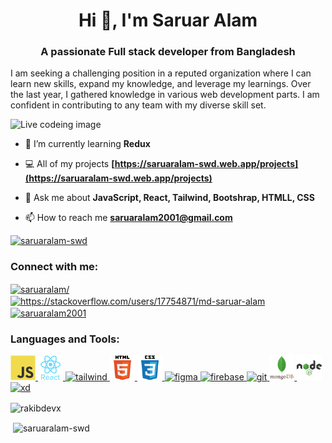 <h1 align="center">Hi 👋, I'm Saruar Alam</h1>
<h3 align="center">A passionate Full stack developer from Bangladesh</h3>

I am seeking a challenging position in a reputed organization where I can learn new skills, expand my knowledge, and leverage my learnings. Over the last year, I gathered knowledge in various web development parts. I am confident in contributing to any team with my diverse skill set.

<!--Skills: MongoDB / Express / React / Node / JavaScript / HTML / CSS-->

<img src="https://i.ibb.co/mJ09NvL/code.gif" alt="Live codeing image"
/>


- 🌱 I’m currently learning **Redux** 

- 💻 All of my projects **[https://saruaralam-swd.web.app/projects](https://saruaralam-swd.web.app/projects)**
- 💬 Ask me about **JavaScript, React, Tailwind, Bootshrap, HTMLL, CSS**
- 📫 How to reach me **saruaralam2001@gmail.com**

    
<!--<p align="left"> <img src="https://komarev.com/ghpvc/?username=saruaralam-swd&label=Profile%20views&color=0e75b6&style=flat" alt="saruaralam-swd" /> </p>-->

<p align="left"> <a href="https://github.com/ryo-ma/github-profile-trophy"><img src="https://github-profile-trophy.vercel.app/?username=saruaralam-swd" alt="saruaralam-swd" /></a> </p>


<h3 align="left">Connect with me:</h3>
<p align="left">
<a href="https://linkedin.com/in/saruaralam/" target="blank"><img align="center" src="https://raw.githubusercontent.com/rahuldkjain/github-profile-readme-generator/master/src/images/icons/Social/linked-in-alt.svg" alt="saruaralam/" height="30" width="40" /></a>
<a href="https://stackoverflow.com/users/17754871/md-saruar-alam" target="_blank"><img align="center" src="https://raw.githubusercontent.com/rahuldkjain/github-profile-readme-generator/master/src/images/icons/Social/stack-overflow.svg" alt="https://stackoverflow.com/users/17754871/md-saruar-alam" height="30" width="40" /></a>
<!--<a href="https://twitter.com/saruaralam2001" target="blank"><img align="center" src="https://raw.githubusercontent.com/rahuldkjain/github-profile-readme-generator/master/src/images/icons/Social/twitter.svg" alt="saruaralam2001" height="30" width="40" /></a>-->
<a href="https://fb.com/saruaralam2001" target="blank"><img align="center" src="https://raw.githubusercontent.com/rahuldkjain/github-profile-readme-generator/master/src/images/icons/Social/facebook.svg" alt="saruaralam2001" height="30" width="40" /></a>
</p>


<h3 align="left">Languages and Tools:</h3>
<p align="left"> 
<a href="https://developer.mozilla.org/en-US/docs/Web/JavaScript" target="_blank" rel="noreferrer"><img src="https://raw.githubusercontent.com/devicons/devicon/master/icons/javascript/javascript-original.svg" alt="javascript" width="40" height="40"/>
</a>
<a href="https://reactjs.org/" target="_blank" rel="noreferrer"> <img src="https://raw.githubusercontent.com/devicons/devicon/master/icons/react/react-original-wordmark.svg" alt="react" width="40" height="40"/> </a> 
<a href="https://tailwindcss.com/" target="_blank" rel="noreferrer"><img src="https://www.vectorlogo.zone/logos/tailwindcss/tailwindcss-icon.svg" alt="tailwind" width="40" height="40"/>
</a>
<a href="https://www.w3.org/html/" target="_blank" rel="noreferrer"> <img src="https://raw.githubusercontent.com/devicons/devicon/master/icons/html5/html5-original-wordmark.svg" alt="html5" width="40" height="40"/>
</a>
<a href="https://www.w3schools.com/css/" target="_blank" rel="noreferrer"><img src="https://raw.githubusercontent.com/devicons/devicon/master/icons/css3/css3-original-wordmark.svg" alt="css3" width="40" height="40"/>
</a>
<a href="https://www.figma.com/" target="_blank" rel="noreferrer"> <img src="https://www.vectorlogo.zone/logos/figma/figma-icon.svg" alt="figma" width="40" height="40"/>
</a> 
<a href="https://firebase.google.com/" target="_blank" rel="noreferrer"><img src="https://www.vectorlogo.zone/logos/firebase/firebase-icon.svg" alt="firebase" width="40" height="40"/>
</a>
<a href="https://git-scm.com/" target="_blank" rel="noreferrer"> <img src="https://www.vectorlogo.zone/logos/git-scm/git-scm-icon.svg" alt="git" width="40" height="40"/>
</a> 
<a href="https://www.mongodb.com/" target="_blank" rel="noreferrer"> <img src="https://raw.githubusercontent.com/devicons/devicon/master/icons/mongodb/mongodb-original-wordmark.svg" alt="mongodb" width="40" height="40"/>
</a>
<a href="https://nodejs.org" target="_blank" rel="noreferrer"> <img src="https://raw.githubusercontent.com/devicons/devicon/master/icons/nodejs/nodejs-original-wordmark.svg" alt="nodejs" width="40" height="40"/>
 </a>
<a href="https://www.adobe.com/products/xd.html" target="_blank" rel="noreferrer"><img src="https://cdn.worldvectorlogo.com/logos/adobe-xd.svg" alt="xd" width="40" height="40"/></a>
</p>

<!--Most Used Language View:1-->
<p><img align="center" src="https://github-readme-stats.vercel.app/api/top-langs?username=saruaralam-swd&show_icons=true&locale=en&layout=compact" alt="rakibdevx" /></p>
<!--Most used language View:2-->
<!--[![Top Langs](https://github-readme-stats.vercel.app/api/top-langs/?username=saruaralam-swd)](https://github.com/anuraghazra/github-readme-stats)-->

<p>&nbsp;<img align="center" src="https://github-readme-stats.vercel.app/api?username=saruaralam-swd&show_icons=true&locale=en" alt="saruaralam-swd" /></p>

<!--<p><img align="center" src="https://github-readme-streak-stats.herokuapp.com/?user=saruaralam-swd&" alt="saruaralam-swd" /></p>-->
